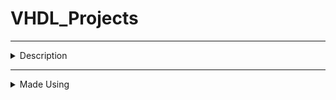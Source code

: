 # VHDL_Projects
----
<details>
<summary>Description</summary>
Lab Assigments from Bachelor Degree in Computer Engineering. It includes all VHDL projects developed during classes
</details>

---

<details>
<summary>Made Using</summary>
** Quartus Prime **

![Quartus](https://i.imgur.com/EGLjymI.png)
</details>
